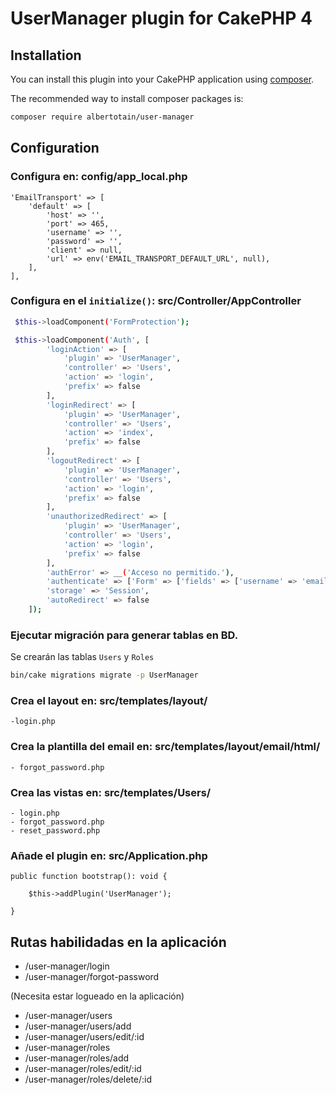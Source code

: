 # UserManager plugin for CakePHP 4

## Installation

You can install this plugin into your CakePHP application using [composer](https://getcomposer.org).

The recommended way to install composer packages is:

```bash
composer require albertotain/user-manager
```

## Configuration
### Configura en: config/app_local.php

    'EmailTransport' => [
        'default' => [
            'host' => '',
            'port' => 465,
            'username' => '',
            'password' => '',
            'client' => null,
            'url' => env('EMAIL_TRANSPORT_DEFAULT_URL', null),
        ],
    ],

### Configura en el `initialize()`: src/Controller/AppController
```bash
 $this->loadComponent('FormProtection');

 $this->loadComponent('Auth', [
		'loginAction' => [
			'plugin' => 'UserManager',
			'controller' => 'Users',
			'action' => 'login',
            'prefix' => false
		],
		'loginRedirect' => [
			'plugin' => 'UserManager',
			'controller' => 'Users',
			'action' => 'index',
            'prefix' => false
		],
		'logoutRedirect' => [
			'plugin' => 'UserManager',
			'controller' => 'Users',
			'action' => 'login',
			'prefix' => false
		],
		'unauthorizedRedirect' => [
			'plugin' => 'UserManager',
			'controller' => 'Users',
			'action' => 'login',
			'prefix' => false
		],
		'authError' => __('Acceso no permitido.'),
		'authenticate' => ['Form' => ['fields' => ['username' => 'email']]],
		'storage' => 'Session',
		'autoRedirect' => false
	]);
```
### Ejecutar migración para generar tablas en BD. 
Se crearán las tablas `Users` y `Roles` 

```bash
bin/cake migrations migrate -p UserManager

```


### Crea el layout en: src/templates/layout/
    -login.php

### Crea la plantilla del email en:  src/templates/layout/email/html/
    - forgot_password.php

### Crea las vistas en:  src/templates/Users/
    - login.php
    - forgot_password.php
    - reset_password.php


### Añade el plugin en:  src/Application.php
```
public function bootstrap(): void {

	$this->addPlugin('UserManager');

}
```


## Rutas habilidadas en la aplicación
- /user-manager/login
- /user-manager/forgot-password

(Necesita estar logueado en la aplicación)
- /user-manager/users
- /user-manager/users/add
- /user-manager/users/edit/:id
- /user-manager/roles
- /user-manager/roles/add
- /user-manager/roles/edit/:id
- /user-manager/roles/delete/:id
